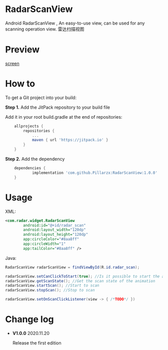 # RadarScanView
Android RadarScanView , An easy-to-use view, can be used for any scanning operation view.  雷达扫描视图



# Preview

[screen](https://github.com/Pillarzx/RadarScanView/blob/master/img/screen.gif)

# How to

To get a Git project into your build:

**Step 1.** Add the JitPack repository to your build file

Add it in your root build.gradle at the end of repositories:

```groovy
	allprojects {
		repositories {
			...
			maven { url 'https://jitpack.io' }
		}
	}
```

**Step 2.** Add the dependency

```groovy
	dependencies {
	        implementation 'com.github.Pillarzx:RadarScanView:1.0.0'
	}
```



# Usage

XML:

```xml
<com.radar.widget.RadarScanView
        android:id="@+id/radar_scan"
        android:layout_width="120dp"
        android:layout_height="120dp"
        app:circleColor="#8aa8ff"
        app:circleWidth="1"
        app:tailColor="#8aa8ff" />
```



Java:

```java
RadarScanView radarScanView = findViewById(R.id.radar_scan);

radarScanView.setCanClickToStart(true); //Is it possible to start the animation by clicking the view
radarScanView.getScanState(); //Get the scan state of the animation
radarScanView.startScan(); //Start to scan
radarScanView.stopScan(); //Stop to scan

radarScanView.setOnScanClickListener(view -> { /*TODO*/ })

```



# Change log

- **V1.0.0**  2020.11.20  

  Release the first edition

